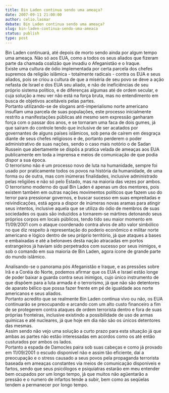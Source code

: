 ```yaml
---
title: Bin Laden continua sendo uma ameaça?
date: 2007-09-11 21:00:00
author: celio.lasmar
debate: Bin Laden continua sendo uma ameaça?
slug: bin-laden-continua-sendo-uma-ameaca
status: publish 
type: post
---
```


Bin Laden continuará, até depois de morto sendo ainda por algum tempo uma ameaça. Não só aos EUA, como a todos os seus aliados que fizeram parte da chamada coalizão que invadiu o Afeganistão e o Iraque.  
Existe uma cultura de ódio implementada por certa parcela dos chefes supremos da religião islâmica - totalmente radicais - contra os EUA e seus aliados, pois se criou a cultura de que a miséria de seu povo se deve a ação nefasta de Israel e dos EUA seu aliado, e não de ineficiências de seu próprio sistema político, e de diferenças algumas até de ordem secular, e cuja solução a meu ver não está na força bruta, mas no entendimento em busca de objetivos aceitáveis pelas partes.  
Portanto utilizando-se de slogans anti-imperialismo norte americano insuflam uma parcela de suas populações, este processo inicialmente restrito a manifestações públicas até mesmo sem expressão ganharam força com o passar dos anos, e se tornaram uma faca de dois gumes, já que saíram do controle tendo que inclusive de ser acatados por governantes de alguns países islâmicos, sob pena de caírem em desgraça diante de seus chefes religiosos e de, portanto perderem o poder administrativo de suas nações, sendo o caso mais notório o de Sadan Russein que abertamente se dispôs a pratica velada de ameaças aos EUA publicamente em toda a imprensa e meios de comunicação de que podia dispor a sua época.  
O terrorismo não é um processo novo de luta na humanidade, sempre foi usado por praticamente todos os povos na história da humanidade, de uma forma ou de outra, mas com inúmeras finalidades, inclusive administrado pelas religiões e não só pelo Estado, mas na maioria das vezes por ambos.  
O terrorismo moderno do qual Bin Laden é apenas um dos mentores, pois existem também em outras nações movimentos políticos que fazem uso do terror para pressionar governos, e buscar sucesso em suas empreitadas e reivindicações, está agora a dispor de inúmeras novas aramas para atingir seus intentos, inclusive aquela que se utiliza do ódio de membros de suas sociedades os quais são induzidos a tornarem-se mártires detonando seus próprios corpos em locais públicos, tendo tido seu maior momento em 11/09/2001 com o ataque coordenado contra alvos de alto valor simbólico no que diz respeito à representação do poderio econômico e militar norte americano e lógico dentro de seu próprio território, já que ataques a bases e embaixadas e até a belonaves desta nação atracadas em portos estrangeiros já haviam sido perpetrados com sucesso por seus inimigos, e sob o comando em sua maioria de Bin Laden, agora ícone de grande parte do mundo islâmico.  
  
Analisando-se o panorama pós Afeganistão e Iraque, e as pressões sobre Irã e a Coréia do Norte, podemos afirmar que os EUA e Israel estão longe de poder baixar a guarda contra seus inimigos, cujo único instrumento de que dispõem para a luta armada é o terrorismo, já que não são detentores de aparato bélico que possa fazer frente em pé de igualdade aos norte americanos e seus aliados.  
Portanto acredito que se realmente Bin Laden continua vivo ou não, os EUA continuarão se preocupando e arcando com um alto custo financeiro a fim de se protegerem contra ataques de ordem terrorista dentro e fora de suas próprias fronteiras, inclusive existindo a possibilidade de uso de armas químicas e até nucleares, já que hoje em dia não são os únicos detentores das mesmas.  
Assim sendo não vejo uma solução a curto prazo para esta situação já que ambas as partes não estão interessadas em acordos como os até então custurados por ambos os lados.  
Portanto a espada de Damocles paira sob suas cabeças e como já provado em 11/09/2001 o escudo disponível não e assim tão eficiente, daí a preocupação e o stress causado a seus povos pela propaganda terrorista baseada em ameaças constantes via meios de comunicação disponíveis e fartos, sendo que seus psicólogos e psiquiatras estarão em meu entender bem ocupados por um longo tempo, já que muitos não agüentarão a pressão e o numero de infartos tende a subir, bem como as seqüelas tendem a permanecer por longo tempo.   

